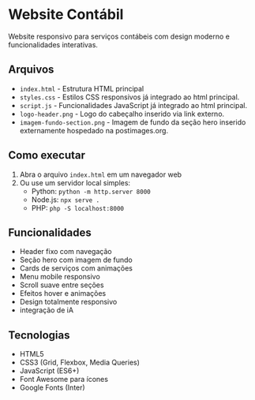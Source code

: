 # Website Contábil

Website responsivo para serviços contábeis com design moderno e funcionalidades interativas.

## Arquivos

- `index.html` - Estrutura HTML principal
- `styles.css` - Estilos CSS responsivos já integrado ao html principal.
- `script.js` - Funcionalidades JavaScript já integrado ao html principal.
- `logo-header.png` - Logo do cabeçalho inserido via link externo.
- `imagem-fundo-section.png` - Imagem de fundo da seção hero inserido externamente hospedado na postimages.org.

## Como executar

1. Abra o arquivo `index.html` em um navegador web
2. Ou use um servidor local simples:
   - Python: `python -m http.server 8000`
   - Node.js: `npx serve .`
   - PHP: `php -S localhost:8000`

## Funcionalidades

- Header fixo com navegação
- Seção hero com imagem de fundo
- Cards de serviços com animações
- Menu mobile responsivo
- Scroll suave entre seções
- Efeitos hover e animações
- Design totalmente responsivo
- integração de iA

## Tecnologias

- HTML5
- CSS3 (Grid, Flexbox, Media Queries)
- JavaScript (ES6+)
- Font Awesome para ícones
- Google Fonts (Inter)
